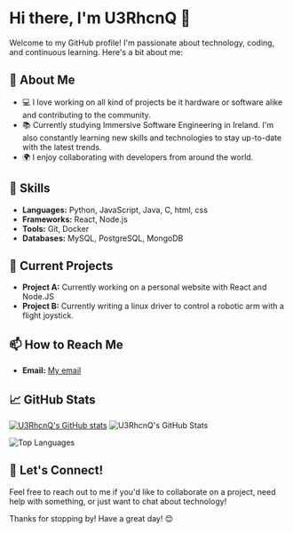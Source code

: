 # Hi there, I'm U3RhcnQ 👋

Welcome to my GitHub profile! I'm passionate about technology, coding, and continuous learning. Here's a bit about me:

## 🌟 About Me

- 💻 I love working on all kind of projects be it hardware or software alike and contributing to the community.
- 📚 Currently studying Immersive Software Engineering in Ireland. I'm also constantly learning new skills and technologies to stay up-to-date with the latest trends.
- 🌍 I enjoy collaborating with developers from around the world.

## 🚀 Skills

- **Languages:** Python, JavaScript, Java, C, html, css 
- **Frameworks:** React, Node.js
- **Tools:** Git, Docker
- **Databases:** MySQL, PostgreSQL, MongoDB

## 🔭 Current Projects

- **Project A:** Currently working on a personal website with React and Node.JS
- **Project B:** Currently writing a linux driver to control a robotic arm with a flight joystick.

## 📫 How to Reach Me

- **Email:** [My email](u3rhcnq@gmail.com)
<!-- - **LinkedIn:** [linkedin.com/in/username](https://linkedin.com/in/username) -->

## 📈 GitHub Stats


[![U3RhcnQ's GitHub stats](https://githubstats-p53vv1z1w-u3rhcnqs-projects.vercel.app/api?username=U3RhcnQ&show_icons=true&theme=radical)](https://github.com/anuraghazra/github-readme-stats)
![U3RhcnQ's GitHub Stats](https://githubstats-p53vv1z1w-u3rhcnqs-projects.vercel.app/api?username=U3RhcnQ&show_icons=true&theme=radical)

![Top Languages](https://githubstats-p53vv1z1w-u3rhcnqs-projects.vercel.app/api/top-langs/?username=U3RhcnQ&layout=compact&theme=radical)

## 💬 Let's Connect!

Feel free to reach out to me if you'd like to collaborate on a project, need help with something, or just want to chat about technology!

Thanks for stopping by! Have a great day! 😊
